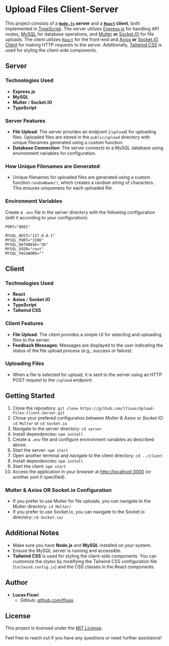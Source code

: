 # Upload Files Client-Server

This project consists of a **[`Node.js`](https://nodejs.org/en) server** and a **[`React`](https://react.dev/) client**, both implemented in [TypeScript](https://www.typescriptlang.org/). The server utilizes [Express.js](https://expressjs.com/) for handling API routes, [MySQL](https://www.mysql.com/) for database operations, and [Multer](https://www.npmjs.com/package/multer) **or** [Socket.IO](https://socket.io/) for file uploads. 
The client utilizes [`React`](https://react.dev/) for the front-end and [Axios](https://axios-http.com/) **or** [Socket.IO Client](https://www.npmjs.com/package/socket.io-client) for making HTTP requests to the server. Additionally, [Tailwind CSS](https://tailwindcss.com/) is used for styling the client-side components.

## Server

### Technologies Used
- **Express.js**
- **MySQL**
- **Multer** / **Socket.IO**
- **TypeScript**

### Server Features
- **File Upload**: The server provides an endpoint (`/upload`) for uploading files. Uploaded files are stored in the `public/upload` directory with unique filenames generated using a custom function.
- **Database Connection**: The server connects to a MySQL database using environment variables for configuration.

### How Unique Filenames are Generated
- Unique filenames for uploaded files are generated using a custom function `randomName()`, which creates a random string of characters. This ensures uniqueness for each uploaded file.

### Environment Variables
Create a `.env` file in the server directory with the following configuration (edit it according to your configuration):
```.env
PORT="8081"

MYSQL_HOST="127.0.0.1"
MYSQL_PORT="3306"
MYSQL_DATABASE="db"
MYSQL_USER="root"
MYSQL_PASSWORD=""
```


## Client

### Technologies Used
- **React**
- **Axios** / **Socket.IO**
- **TypeScript**
- **Tailwind CSS**

### Client Features
- **File Upload**: The client provides a simple UI for selecting and uploading files to the server.
- **Feedback Messages**: Messages are displayed to the user indicating the status of the file upload process (e.g., success or failure).

### Uploading Files
- When a file is selected for upload, it is sent to the server using an HTTP POST request to the `/upload` endpoint.

## Getting Started

1. Clone the repository: `git clone https://github.com/lfixas/Upload-Files-Client-Server.git`
2. Chose your prefered configuration between *Multer & Axios* or *Socket.IO*: `cd Multer` or `cd Socket.io`
3. Navigate to the server directory: `cd server`
4. Install dependencies: `npm install`
5. Create a `.env` file and configure environment variables as described above.
6. Start the server: `npm start`
7. Open another terminal and navigate to the client directory: `cd ../client`
8. Install dependencies: `npm install`
9. Start the client: `npm start`
10. Access the application in your browser at [http://localhost:3000](http://localhost:3000) (or another port if specified).

### Multer & Axios OR Socket.io Configuration
- If you prefer to use Multer for file uploads, you can navigate to the Multer directory: `cd Multer/`
- If you prefer to use Socket.io, you can navigate to the Socket.io directory: `cd Socket.io/`

## Additional Notes
- Make sure you have **Node.js** and **MySQL** installed on your system.
- Ensure the MySQL server is running and accessible.
- **Tailwind CSS** is used for styling the client-side components. You can customize the styles by modifying the Tailwind CSS configuration file (`tailwind.config.js`) and the CSS classes in the React components.

## Author
- **Lucas Fixari**
  - GitHub: [github.com/lfixas](https://github.com/lfixas)

## License

This project is licensed under the [MIT License](LICENSE).

Feel free to reach out if you have any questions or need further assistance!
